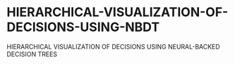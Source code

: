 # HIERARCHICAL-VISUALIZATION-OF-DECISIONS-USING-NBDT
HIERARCHICAL VISUALIZATION OF DECISIONS USING NEURAL-BACKED DECISION TREES
